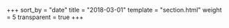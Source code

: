 +++
sort_by = "date"
title = "2018-03-01"
template = "section.html"
weight = 5
transparent = true
+++